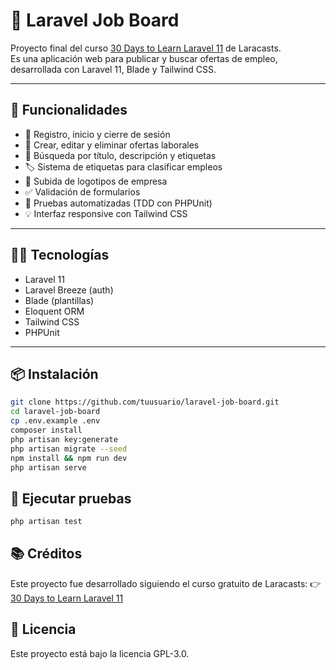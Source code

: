 # 🧰 Laravel Job Board

Proyecto final del curso [30 Days to Learn Laravel 11](https://laracasts.com/series/30-days-to-learn-laravel-11) de Laracasts.  
Es una aplicación web para publicar y buscar ofertas de empleo, desarrollada con Laravel 11, Blade y Tailwind CSS.

---

## 🚀 Funcionalidades

-   🔐 Registro, inicio y cierre de sesión
-   📝 Crear, editar y eliminar ofertas laborales
-   🔎 Búsqueda por título, descripción y etiquetas
-   🏷️ Sistema de etiquetas para clasificar empleos
-   📁 Subida de logotipos de empresa
-   ✅ Validación de formularios
-   🧪 Pruebas automatizadas (TDD con PHPUnit)
-   💡 Interfaz responsive con Tailwind CSS

---

## 🧑‍💻 Tecnologías

-   Laravel 11
-   Laravel Breeze (auth)
-   Blade (plantillas)
-   Eloquent ORM
-   Tailwind CSS
-   PHPUnit

---

## 📦 Instalación

```bash
git clone https://github.com/tuusuario/laravel-job-board.git
cd laravel-job-board
cp .env.example .env
composer install
php artisan key:generate
php artisan migrate --seed
npm install && npm run dev
php artisan serve
```

## 🧪 Ejecutar pruebas

```bash
php artisan test
```

## 📚 Créditos

Este proyecto fue desarrollado siguiendo el curso gratuito de Laracasts:
👉 [30 Days to Learn Laravel 11]('https://laracasts.com/series/30-days-to-learn-laravel-11')

## 📝 Licencia

Este proyecto está bajo la licencia GPL-3.0.
